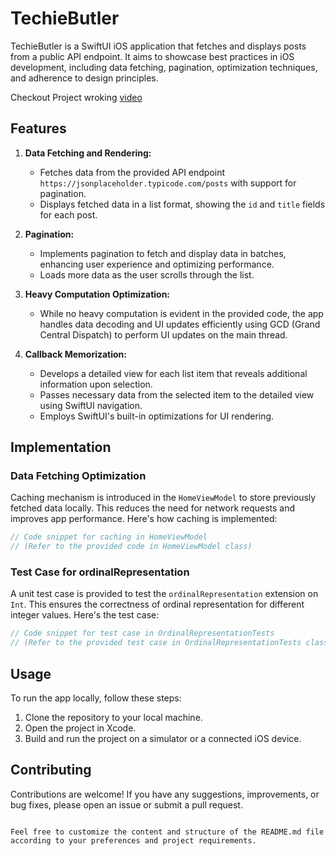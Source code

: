 # TechieButler

TechieButler is a SwiftUI iOS application that fetches and displays posts from a public API endpoint. It aims to showcase best practices in iOS development, including data fetching, pagination, optimization techniques, and adherence to design principles.

Checkout Project wroking [video](https://drive.google.com/drive/folders/1GqQxpEkgTupbnLcbzXhNOY61s-WhKSlK?usp=sharing)

## Features

1. **Data Fetching and Rendering:**
   - Fetches data from the provided API endpoint `https://jsonplaceholder.typicode.com/posts` with support for pagination.
   - Displays fetched data in a list format, showing the `id` and `title` fields for each post.

2. **Pagination:**
   - Implements pagination to fetch and display data in batches, enhancing user experience and optimizing performance.
   - Loads more data as the user scrolls through the list.

3. **Heavy Computation Optimization:**
   - While no heavy computation is evident in the provided code, the app handles data decoding and UI updates efficiently using GCD (Grand Central Dispatch) to perform UI updates on the main thread.

4. **Callback Memorization:**
   - Develops a detailed view for each list item that reveals additional information upon selection.
   - Passes necessary data from the selected item to the detailed view using SwiftUI navigation.
   - Employs SwiftUI's built-in optimizations for UI rendering.

## Implementation

### Data Fetching Optimization

Caching mechanism is introduced in the `HomeViewModel` to store previously fetched data locally. This reduces the need for network requests and improves app performance. Here's how caching is implemented:

```swift
// Code snippet for caching in HomeViewModel
// (Refer to the provided code in HomeViewModel class)
```

### Test Case for ordinalRepresentation

A unit test case is provided to test the `ordinalRepresentation` extension on `Int`. This ensures the correctness of ordinal representation for different integer values. Here's the test case:

```swift
// Code snippet for test case in OrdinalRepresentationTests
// (Refer to the provided test case in OrdinalRepresentationTests class)
```

## Usage

To run the app locally, follow these steps:

1. Clone the repository to your local machine.
2. Open the project in Xcode.
3. Build and run the project on a simulator or a connected iOS device.

## Contributing

Contributions are welcome! If you have any suggestions, improvements, or bug fixes, please open an issue or submit a pull request.

```

Feel free to customize the content and structure of the README.md file according to your preferences and project requirements.
